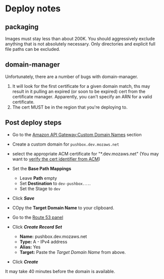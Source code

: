 # Deploy notes

## packaging
Images must stay less than about 200K. You should aggressively exclude
anything that is not absolutely necessary. Only directories and explicit
full file paths can be excluded. 

## domain-manager

Unfortunately, there are a number of bugs with domain-manager.

1) It will look for the first certificate for a given domain match, 
ths may result in it pulling an expired (or soon to be expired) cert from 
the certificate manager. Apparently, you can't specify an ARN for a valid
certificate.
2) The cert MUST be in the region that you're deploying to. 


## Post deploy steps

* Go to the [Amazon API Gateway:Custom Domain Names](https://console.aws.amazon.com/apigateway/home?region=us-east-1#/custom-domain-names) section
* Create a custom domain for `pushbox.dev.mozaws.net`
* select the appropriate ACM certificate for "*.dev.mozaws.net" (You may
want to [verify the cert identifier from ACM](https://console.aws.amazon.com/acm/home))
* Set the **Base Path Mappings**
    * Leave **Path** empty
    * Set **Destination** to `dev-pushbox...`.
    * Set the Stage to `dev`
    
* Click ***Save***
* COpy the **Target Domain Name** to your clipboard.

* Go to the [Route 53 panel](https://console.aws.amazon.com/route53/home#resource-record-sets:Z3GEB01DYXZM0A)
* Click ***Create Record Set***
    * **Name:** pushbox.dev.mozaws.net
    * **Type:** A - IPv4 address
    * **Alias:** Yes
    * **Target:** Paste the *Target Domain Name* from above.
* Click ***Create***

It may take 40 minutes before the domain is available.

